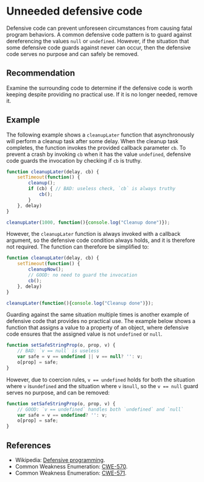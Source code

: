# Unneeded defensive code
Defensive code can prevent unforeseen circumstances from causing fatal program behaviors. A common defensive code pattern is to guard against dereferencing the values `null` or `undefined`. However, if the situation that some defensive code guards against never can occur, then the defensive code serves no purpose and can safely be removed.


## Recommendation
Examine the surrounding code to determine if the defensive code is worth keeping despite providing no practical use. If it is no longer needed, remove it.


## Example
The following example shows a `cleanupLater` function that asynchronously will perform a cleanup task after some delay. When the cleanup task completes, the function invokes the provided callback parameter `cb`. To prevent a crash by invoking `cb` when it has the value `undefined`, defensive code guards the invocation by checking if `cb` is truthy.


```javascript
function cleanupLater(delay, cb) {
    setTimeout(function() {
        cleanup();
        if (cb) { // BAD: useless check, `cb` is always truthy
            cb();
        }
    }, delay)
}

cleanupLater(1000, function(){console.log("Cleanup done")});

```
However, the `cleanupLater` function is always invoked with a callback argument, so the defensive code condition always holds, and it is therefore not required. The function can therefore be simplified to:


```javascript
function cleanupLater(delay, cb) {
    setTimeout(function() {
        cleanupNow();
        // GOOD: no need to guard the invocation
        cb();
    }, delay)
}

cleanupLater(function(){console.log("Cleanup done")});

```
Guarding against the same situation multiple times is another example of defensive code that provides no practical use. The example below shows a function that assigns a value to a property of an object, where defensive code ensures that the assigned value is not `undefined` or `null`.


```javascript
function setSafeStringProp(o, prop, v) {
    // BAD: `v == null` is useless
    var safe = v == undefined || v == null? '': v;
    o[prop] = safe;
}

```
However, due to coercion rules, `v == undefined` holds for both the situation where `v` is`undefined` and the situation where `v` is`null`, so the `v == null` guard serves no purpose, and can be removed:


```javascript
function setSafeStringProp(o, prop, v) {
    // GOOD: `v == undefined` handles both `undefined` and `null`
    var safe = v == undefined? '': v;
    o[prop] = safe;
}

```

## References
* Wikipedia: [Defensive programming](https://en.wikipedia.org/wiki/Defensive_programming).
* Common Weakness Enumeration: [CWE-570](https://cwe.mitre.org/data/definitions/570.html).
* Common Weakness Enumeration: [CWE-571](https://cwe.mitre.org/data/definitions/571.html).
